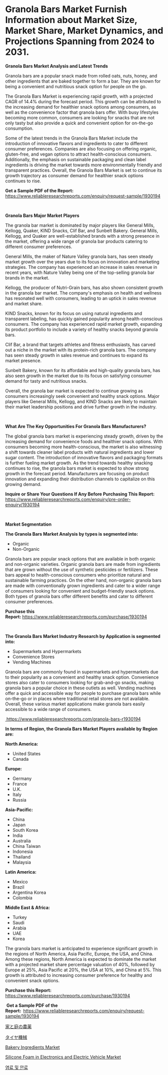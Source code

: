 <p><h1>Granola Bars Market Furnish Information about Market Size, Market Share, Market Dynamics, and Projections Spanning from 2024 to 2031.</h1></p><p><strong>Granola Bars Market Analysis and Latest Trends</strong></p>
<p><p>Granola bars are a popular snack made from rolled oats, nuts, honey, and other ingredients that are baked together to form a bar. They are known for being a convenient and nutritious snack option for people on the go.</p><p>The Granola Bars Market is experiencing rapid growth, with a projected CAGR of 14.4% during the forecast period. This growth can be attributed to the increasing demand for healthier snack options among consumers, as well as the convenience factor that granola bars offer. With busy lifestyles becoming more common, consumers are looking for snacks that are not only tasty but also provide a quick and convenient option for on-the-go consumption.</p><p>Some of the latest trends in the Granola Bars Market include the introduction of innovative flavors and ingredients to cater to different consumer preferences. Companies are also focusing on offering organic, gluten-free, and vegan options to attract health-conscious consumers. Additionally, the emphasis on sustainable packaging and clean label ingredients is driving the market towards more environmentally friendly and transparent practices. Overall, the Granola Bars Market is set to continue its growth trajectory as consumer demand for healthier snack options continues to rise.</p></p>
<p><strong>Get a Sample PDF of the Report:&nbsp;</strong> <a href="https://www.reliableresearchreports.com/enquiry/request-sample/1930194">https://www.reliableresearchreports.com/enquiry/request-sample/1930194</a></p>
<p>&nbsp;</p>
<p><strong>Granola Bars Major Market Players</strong></p>
<p><p>The granola bar market is dominated by major players like General Mills, Kellogg, Quaker, KIND Snacks, Clif Bar, and Sunbelt Bakery. General Mills, Kellogg, and Quaker are well-established brands with a strong presence in the market, offering a wide range of granola bar products catering to different consumer preferences.</p><p>General Mills, the maker of Nature Valley granola bars, has seen steady market growth over the years due to its focus on innovation and marketing strategies. The company has experienced an increase in sales revenue in recent years, with Nature Valley being one of the top-selling granola bar brands in the market.</p><p>Kellogg, the producer of Nutri-Grain bars, has also shown consistent growth in the granola bar market. The company's emphasis on health and wellness has resonated well with consumers, leading to an uptick in sales revenue and market share.</p><p>KIND Snacks, known for its focus on using natural ingredients and transparent labeling, has quickly gained popularity among health-conscious consumers. The company has experienced rapid market growth, expanding its product portfolio to include a variety of healthy snacks beyond granola bars.</p><p>Clif Bar, a brand that targets athletes and fitness enthusiasts, has carved out a niche in the market with its protein-rich granola bars. The company has seen steady growth in sales revenue and continues to expand its market presence.</p><p>Sunbelt Bakery, known for its affordable and high-quality granola bars, has also seen growth in the market due to its focus on satisfying consumer demand for tasty and nutritious snacks.</p><p>Overall, the granola bar market is expected to continue growing as consumers increasingly seek convenient and healthy snack options. Major players like General Mills, Kellogg, and KIND Snacks are likely to maintain their market leadership positions and drive further growth in the industry.</p></p>
<p>&nbsp;</p>
<p><strong>What Are The Key Opportunities For Granola Bars Manufacturers?</strong></p>
<p><p>The global granola bars market is experiencing steady growth, driven by the increasing demand for convenience foods and healthier snack options. With consumers becoming more health-conscious, the market is also witnessing a shift towards cleaner label products with natural ingredients and lower sugar content. The introduction of innovative flavors and packaging formats is further fueling market growth. As the trend towards healthy snacking continues to rise, the granola bars market is expected to show strong growth in the forecast period. Manufacturers are focusing on product innovation and expanding their distribution channels to capitalize on this growing demand.</p></p>
<p><strong>Inquire or Share Your Questions If Any Before Purchasing This Report:</strong> <a href="https://www.reliableresearchreports.com/enquiry/pre-order-enquiry/1930194">https://www.reliableresearchreports.com/enquiry/pre-order-enquiry/1930194</a></p>
<p>&nbsp;</p>
<p><strong>Market Segmentation</strong></p>
<p><strong>The Granola Bars Market Analysis by types is segmented into:</strong></p>
<p><ul><li>Organic</li><li>Non-Organic</li></ul></p>
<p><p>Granola bars are popular snack options that are available in both organic and non-organic varieties. Organic granola bars are made from ingredients that are grown without the use of synthetic pesticides or fertilizers. These bars appeal to health-conscious consumers who prioritize natural and sustainable farming practices. On the other hand, non-organic granola bars are made with conventionally grown ingredients and cater to a wider range of consumers looking for convenient and budget-friendly snack options. Both types of granola bars offer different benefits and cater to different consumer preferences.</p></p>
<p><strong>Purchase this Report:&nbsp;</strong><a href="https://www.reliableresearchreports.com/purchase/1930194">https://www.reliableresearchreports.com/purchase/1930194</a></p>
<p>&nbsp;</p>
<p><strong>The Granola Bars Market Industry Research by Application is segmented into:</strong></p>
<p><ul><li>Supermarkets and Hypermarkets</li><li>Convenience Stores</li><li>Vending Machines</li></ul></p>
<p><p>Granola bars are commonly found in supermarkets and hypermarkets due to their popularity as a convenient and healthy snack option. Convenience stores also cater to consumers looking for grab-and-go snacks, making granola bars a popular choice in these outlets as well. Vending machines offer a quick and accessible way for people to purchase granola bars while on-the-go or in places where traditional retail stores are not available. Overall, these various market applications make granola bars easily accessible to a wide range of consumers.</p></p>
<p><a href="https://www.reliableresearchreports.com/granola-bars-r1930194">&nbsp;https://www.reliableresearchreports.com/granola-bars-r1930194</a></p>
<p><strong>In terms of Region, the Granola Bars Market Players available by Region are:</strong></p>
<p>
    <p> <strong> North America: </strong>
        <ul>
            <li>United States</li>
            <li>Canada</li>
        </ul>
        </p> 
    <p> <strong> Europe: </strong>
        <ul>
            <li>Germany</li>
            <li>France</li>
            <li>U.K.</li>
            <li>Italy</li>
            <li>Russia</li>
        </ul>
        </p> 
    <p> <strong> Asia-Pacific: </strong>
        <ul>
            <li>China</li>
            <li>Japan</li>
            <li>South Korea</li>
            <li>India</li>
            <li>Australia</li>
            <li>China Taiwan</li>
            <li>Indonesia</li>
            <li>Thailand</li>
            <li>Malaysia</li>
        </ul>
        </p> 
    <p> <strong> Latin America: </strong>
        <ul>
            <li>Mexico</li>
            <li>Brazil</li>
            <li>Argentina Korea</li>
            <li>Colombia</li>
        </ul>
        </p> 
    <p> <strong> Middle East & Africa: </strong>
        <ul>
            <li>Turkey</li>
            <li>Saudi</li>
            <li>Arabia</li>
            <li>UAE</li>
            <li>Korea</li>
        </ul>
    </p>
    </p>
<p><p>The granola bars market is anticipated to experience significant growth in the regions of North America, Asia Pacific, Europe, the USA, and China. Among these regions, North America is expected to dominate the market with a projected market share percentage valuation of 40%, followed by Europe at 25%, Asia Pacific at 20%, the USA at 10%, and China at 5%. This growth is attributed to increasing consumer preference for healthy and convenient snack options.</p></p>
<p><strong>Purchase this Report: </strong><a href="https://www.reliableresearchreports.com/purchase/1930194">https://www.reliableresearchreports.com/purchase/1930194</a></p>
<p>&nbsp;<strong>Get a Sample PDF of the Report:&nbsp;&nbsp;</strong><a href="https://www.reliableresearchreports.com/enquiry/request-sample/1930194">https://www.reliableresearchreports.com/enquiry/request-sample/1930194</a></p>
<p><strong></strong></p>
<p><p><a href="https://github.com/adcxff01450218/Market-Research-Report-List-1/blob/main/250505018498.md">家と庭の農薬</a></p><p><a href="https://github.com/xnljig2898992/Market-Research-Report-List-1/blob/main/384233818497.md">タイヤ機械</a></p><p><a href="https://github.com/GroverBarry/Market-Research-Report-List-4/blob/main/bakery-ingredients-market.md">Bakery Ingredients Market</a></p><p><a href="https://issuu.com/reportprime-2/docs/silicone-foam-in-electronics-and-el_2978ee75af8775">Silicone Foam in Electronics and Electric Vehicle Market</a></p><p><a href="https://github.com/vsr06p4p49/Market-Research-Report-List-1/blob/main/788632717064.md">염료 및 안료</a></p></p>